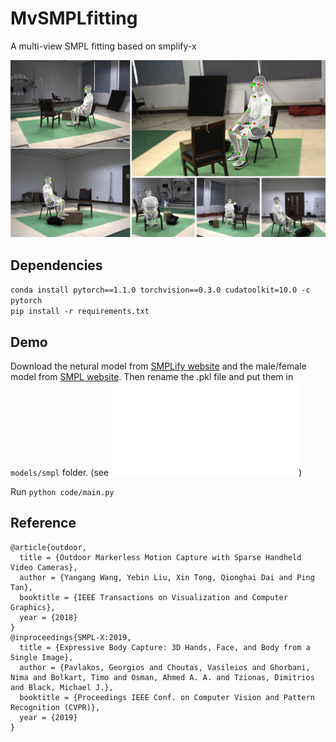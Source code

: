 # MvSMPLfitting
A multi-view SMPL fitting based on smplify-x

![figure](/images/teaser.jpg)

## Dependencies
```conda install pytorch==1.1.0 torchvision==0.3.0 cudatoolkit=10.0 -c pytorch```<br>
```pip install -r requirements.txt```


## Demo
Download the netural model from [SMPLify website](http://smplify.is.tuebingen.mpg.de/) and the male/female model from [SMPL website](https://smpl.is.tue.mpg.de/). Then rename the .pkl file and put them in ```models/smpl``` folder. (see ![data](./models/smpl/readme.txt))

Run ```python code/main.py```


## Reference
```
@article{outdoor,
  title = {Outdoor Markerless Motion Capture with Sparse Handheld Video Cameras},
  author = {Yangang Wang, Yebin Liu, Xin Tong, Qionghai Dai and Ping Tan},
  booktitle = {IEEE Transactions on Visualization and Computer Graphics},
  year = {2018}
}
@inproceedings{SMPL-X:2019,
  title = {Expressive Body Capture: 3D Hands, Face, and Body from a Single Image},
  author = {Pavlakos, Georgios and Choutas, Vasileios and Ghorbani, Nima and Bolkart, Timo and Osman, Ahmed A. A. and Tzionas, Dimitrios and Black, Michael J.},
  booktitle = {Proceedings IEEE Conf. on Computer Vision and Pattern Recognition (CVPR)},
  year = {2019}
}
```
